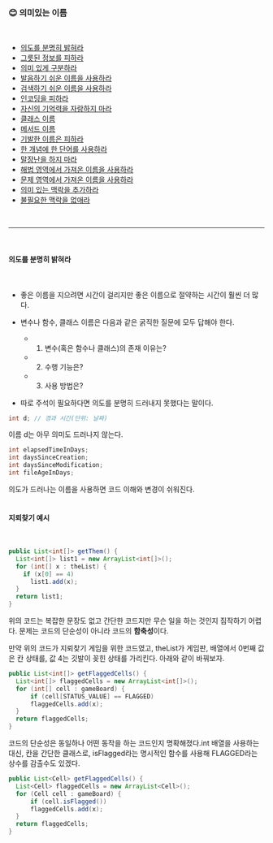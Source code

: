 ### :blush: 의미있는 이름
<br>

- [의도를 분명히 밝혀라](#의도를-분명히-밝혀라)
- [그릇된 정보를 피하라](#그릇된-정보를-피하라)
- [의미 있게 구분하라](#의미-있게-구분하라)
- [발음하기 쉬운 이름을 사용하라](#발음하기-쉬운-이름을-사용하라)
- [검색하기 쉬운 이름을 사용하라](#검색하기-쉬운-이름을-사용하라)
- [인코딩을 피하라](#인코딩을-피하라)
- [자신의 기억력을 자랑하지 마라](#자신의-기억력을-자랑하지-마라)
- [클래스 이름](#클래스-이름)
- [메서드 이름](#메서드-이름)
- [기발한 이름은 피하라](#기발한-이름은-피하라)
- [한 개념에 한 단어를 사용하라](#한-개념에-한-단어를-사용하라)
- [말장난을 하지 마라](#말장난을-하지-마라)
- [해법 영역에서 가져온 이름을 사용하라](#해법-영역에서-가져온-이름을-사용하라)
- [문제 영역에서 가져온 이름을 사용하라](#문제-영역에서-가져온-이름을-사용하라)
- [의미 있는 맥락을 추가하라](#의미-있는-맥락을-추가하라)
- [불필요한 맥락을 없애라](#불필요한-맥락을-없애라)
<br>
<hr>
<br>

#### 의도를 분명히 밝혀라 
<br>

- 좋은 이름을 지으려면 시간이 걸리지만 좋은 이름으로 절약하는 시간이 훨씬 더 많다.

- 변수나 함수, 클래스 이름은 다음과 같은 굵직한 질문에 모두 답해야 한다.
  - 1. 변수(혹은 함수나 클래스)의 존재 이유는?
  - 2. 수행 기능은?
  - 3. 사용 방법은?
  
- 따로 주석이 필요하다면 의도를 분명히 드러내지 못했다는 말이다.


```java
int d; // 경과 시간(단위: 날짜)
```

이름 d는 아무 의미도 드러나지 않는다.

```java
int elapsedTimeInDays;
int daysSinceCreation;
int daysSinceModification;
int fileAgeInDays;
```

의도가 드러나는 이름을 사용하면 코드 이해와 변경이 쉬워진다.
<br>
<br>


#### **지뢰찾기 예시**
<br>

```java
public List<int[]> getThem() {
  List<int[]> list1 = new ArrayList<int[]>();
  for (int[] x : theList) {
    if (x[0] == 4)
      list1.add(x);
  }
  return list1;
}
```

위의 코드는 복잡한 문장도 없고 간단한 코드지만 무슨 일을 하는 것인지 짐작하기 어렵다. 문제는 코드의 단순성이 아니라 코드의 **함축성**이다.

만약 위의 코드가 지뢰찾기 게임을 위한 코드였고, theList가 게임판, 배열에서 0번째 값은 칸 상태를, 값 4는 깃발이 꽂힌 상태를 가리킨다. 아래와 같이 바꿔보자.

```java
public List<int[]> getFlaggedCells() {
  List<int[]> flaggedCells = new ArrayList<int[]>();
  for (int[] cell : gameBoard) {
      if (cell[STATUS_VALUE] == FLAGGED)
      flaggedCells.add(x);
  }
  return flaggedCells;
}
```

코드의 단순성은 동일하나 어떤 동작을 하는 코드인지 명확해졌다.int 배열을 사용하는 대신, 칸을 간단한 클래스로, isFlagged라는 명시적인 함수를 사용해 FLAGGED라는 상수를 감출수도 있겠다.

```java
public List<Cell> getFlaggedCells() {
  List<Cell> flaggedCells = new ArrayList<Cell>();
  for (Cell cell : gameBoard) {
      if (cell.isFlagged())
      flaggedCells.add(x);
  }
  return flaggedCells;
}
```


